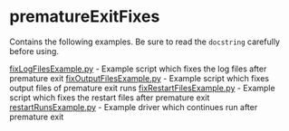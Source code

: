 # prematureExitFixes

Contains the following examples.
Be sure to read the `docstring` carefully before using.

[fixLogFilesExample.py](fixLogFilesExample.py) - Example script which fixes the log files after premature exit
[fixOutputFilesExample.py](fixOutputFilesExample.py) - Example script which fixes output files of premature exit runs
[fixRestartFilesExample.py](fixRestartFilesExample.py) - Example script which fixes the restart files after premature exit
[restartRunsExample.py](restartRunsExample.py) - Example driver which continues run after premature exit

